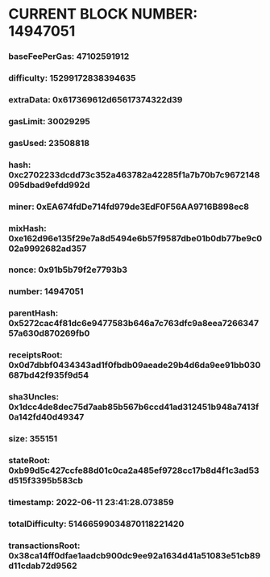 # CURRENT BLOCK NUMBER: 14947051

### baseFeePerGas: 47102591912
### difficulty: 15299172838394635
### extraData: 0x617369612d65617374322d39
### gasLimit: 30029295
### gasUsed: 23508818
### hash: 0xc2702233dcdd73c352a463782a42285f1a7b70b7c9672148095dbad9efdd992d
### miner: 0xEA674fdDe714fd979de3EdF0F56AA9716B898ec8
### mixHash: 0xe162d96e135f29e7a8d5494e6b57f9587dbe01b0db77be9c002a9992682ad357
### nonce: 0x91b5b79f2e7793b3
### number: 14947051
### parentHash: 0x5272cac4f81dc6e9477583b646a7c763dfc9a8eea726634757a630d870269fb0
### receiptsRoot: 0x0d7dbbf0434343ad1f0fbdb09aeade29b4d6da9ee91bb030687bd42f935f9d54
### sha3Uncles: 0x1dcc4de8dec75d7aab85b567b6ccd41ad312451b948a7413f0a142fd40d49347
### size: 355151
### stateRoot: 0xb99d5c427ccfe88d01c0ca2a485ef9728cc17b8d4f1c3ad53d515f3395b583cb
### timestamp: 2022-06-11 23:41:28.073859
### totalDifficulty: 51466599034870118221420
### transactionsRoot: 0x38ca14ff0dfae1aadcb900dc9ee92a1634d41a51083e51cb89d11cdab72d9562
